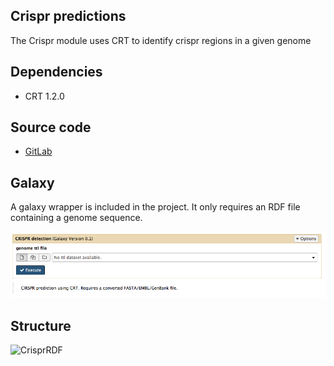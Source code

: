 Crispr predictions
------------

The Crispr module uses CRT to identify crispr regions in a given genome


Dependencies
------------
* CRT 1.2.0

Source code
-----------
* [GitLab](https://gitlab.com/sapp/crt)


Galaxy
------
A galaxy wrapper is included in the project. It only requires an RDF file containing a genome sequence.

![Crispr](images/GalaxyCrispr.png)


Structure
---------


![CrisprRDF](images/RDFCrispr.png)